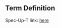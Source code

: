 ## Term Definition

Spec-Up-T link: <a href='https://weboftrust.github.io/WOT-terms/docs/glossary/DPKI'>here</a>

